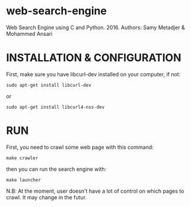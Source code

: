 # web-search-engine
Web Search Engine using C and Python. 2016.
Authors: Samy Metadjer & Mohammed Ansari


# INSTALLATION & CONFIGURATION
First, make sure you have libcurl-dev installed on your computer, if not:
```
sudo apt-get install libcurl-dev
```
or
```
sudo apt-get install libcurl4-nss-dev
```

# RUN
First, you need to crawl some web page with this command:
```
make crawler
```
then you can run the search engine with:
```
make launcher
```
N.B: At the moment, user doesn't have a lot of control on which pages to crawl. It may change in the futur.
